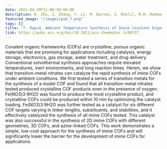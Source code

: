 ```yaml
---
date: 2021-04-29T11:00:59-04:00
description: D. Zhu, Z. Zhang, Y. Li, M. Barnes, S. Khalil, M.M. Rahman, P. Ajayan, R. Verduzco
featured_image: "/images/pub_7.png"
tags: []
title: "7. Rapid, Ambient Temperature Synthesis of Imine Covalent Organic Frameworks Catalyzed by Transition Metal Nitrates"
link: https://pubs.acs.org/doi/10.1021/acs.chemmater.1c00737
---
```


Covalent organic frameworks (COFs) are crystalline, porous organic materials that are promising for applications including catalysis, energy storage, electronics, gas storage, water treatment, and drug delivery. Conventional solvothermal synthesis approaches require elevated temperatures, inert environments, and long reaction times. Herein, we show that transition-metal nitrates can catalyze the rapid synthesis of imine COFs under ambient conditions. We first tested a series of transition metals for the synthesis of a model COF and found that all transition-metal nitrates tested produced crystalline COF products even in the presence of oxygen. Fe(NO3)3·9H2O was found to produce the most crystalline product, and crystalline COFs could be produced within 10 min by optimizing the catalyst loading. Fe(NO3)3·9H2O was further tested as a catalyst for six different COF targets varying in linker lengths, substituents, and stabilities, and it effectively catalyzed the synthesis of all imine COFs tested. This catalyst was also successful in the synthesis of 2D imine COFs with different geometries, 3D COFs, and azine-linked COFs. This work demonstrates a simple, low-cost approach for the synthesis of imine COFs and will significantly lower the barrier for the development of imine COFs for applications.
